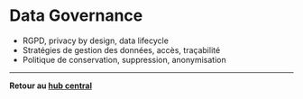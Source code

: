 # Data Governance

- RGPD, privacy by design, data lifecycle
- Stratégies de gestion des données, accès, traçabilité
- Politique de conservation, suppression, anonymisation

---

**Retour au [hub central](../0-README.md)**
